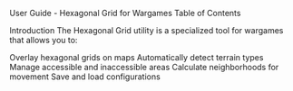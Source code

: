 User Guide - Hexagonal Grid for Wargames
Table of Contents



Introduction
The Hexagonal Grid utility is a specialized tool for wargames that allows you to:

Overlay hexagonal grids on maps
Automatically detect terrain types
Manage accessible and inaccessible areas
Calculate neighborhoods for movement
Save and load configurations
